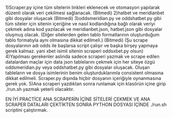 1)Scraper.py içine tüm sitelerin linkleri eklenecek ve otomasyon yapılarak düzenli olarak veri çekilmesi sağlanacak. (Bitmedi)
2)hatbet ve meridianbet gibi dosyalar oluşacak (Bitmedi)
3)oddsmeridian.py ve oddshatbet.py gibi tüm siteler için sitenin içeriğine ve nasıl kodlandığına bağlı olarak veriyi çekmek adına kod yazılacak ve meridianbet.json, hatbet.json gibi dosyalar oluşmuş olacak. (Diğer sitelerden gelen tablo formatlarının oluşturduğum tablo formatıyla aynı olmasına dikkat edilmeli.) (Bitmedi)  (Şu scrape dosyalarının adı odds ile başlarsa script çalışır ve başka birşey yapmaya gerek kalmaz.  yani xbet isimli sitenin scraperi oddsxbet.py olsun)
4)Yapılması gerekenler aslında sadece scraperi yazmak ve scrape edilen datalardan maçlar için data json tablelarını çekmek için her siteye özgü oddsmeridian.py veya oddshatbet.py gibi dosyalar oluşacak. 
Oluşan tableların ve dosya isimlerinin benim oluşturduklarımla consistent olmasına dikkat edilmeli.
Scraper.py dışında hiçbir dosyanın içeriğiyle oynanmasına gerek yok.
5)Ana scraperi yazdıktan sonra runlamak için klasörün içine girip ./run.sh yazmak yeterli olacaktır.



EN İYİ PRACTİCE ANA SCRAPERİN İÇİNE SİTELERİ ÇEKMEK VE ANA SCRAPER DATALARI ÇEKTİKTEN SONRA PYTHON DOSYASI İÇİNDE ./run.sh scriptini çalıştırmak.
